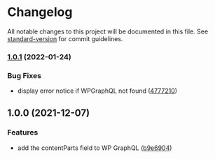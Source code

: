 # Changelog

All notable changes to this project will be documented in this file. See [standard-version](https://github.com/conventional-changelog/standard-version) for commit guidelines.

### [1.0.1](https://github.com/ArmandPhilippot/wp-graphql-get-extended/compare/v1.0.0...v1.0.1) (2022-01-24)

### Bug Fixes

-   display error notice if WPGraphQL not found ([4777210](https://github.com/ArmandPhilippot/wp-graphql-get-extended/commit/47772102850f06cf72083f23c97e7b573a7c3595))

## 1.0.0 (2021-12-07)

### Features

-   add the contentParts field to WP GraphQL ([b9e6904](https://github.com/ArmandPhilippot/wp-graphql-get-extended/commit/b9e69048d192b7da6d484f483fc7c7f562eded77))
